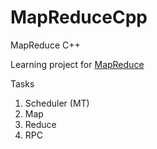 # MapReduceCpp
MapReduce C++

Learning project for [MapReduce](http://static.googleusercontent.com/media/research.google.com/en//archive/mapreduce-osdi04.pdf)



Tasks
1. Scheduler (MT)
2. Map
3. Reduce
4. RPC
